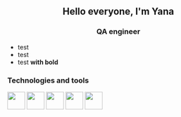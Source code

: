 <h2 align="center">Hello everyone, I'm Yana</h1>
<h3 align="center">QA engineer</h3>

- test
- test
- test **with bold**

### Technologies and tools

<p align="left">
  <img align="center" src="https://cdn.jsdelivr.net/gh/devicons/devicon/icons/java/java-original.svg" height="40" width="40"/>
  <img align="center" src="https://cdn.jsdelivr.net/gh/devicons/devicon/icons/github/github-original.svg" height="40" width="40"/>
  <img align="center" src="https://cdn.jsdelivr.net/gh/devicons/devicon/icons/gradle/gradle-plain.svg" height="40" width="40"/>
  <img align="center" src="https://cdn.jsdelivr.net/gh/devicons/devicon/icons/jenkins/jenkins-original.svg" height="40" width="40"/>
  <img align="center" src="https://cdn.jsdelivr.net/gh/devicons/devicon/icons/jira/jira-original.svg" height="40" width="40"/>
</p>
